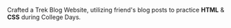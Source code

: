 Crafted a Trek Blog Website, utilizing friend's blog posts to practice **HTML** & **CSS** during College Days.
